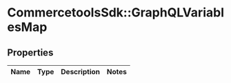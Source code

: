 # CommercetoolsSdk::GraphQLVariablesMap

## Properties
Name | Type | Description | Notes
------------ | ------------- | ------------- | -------------

